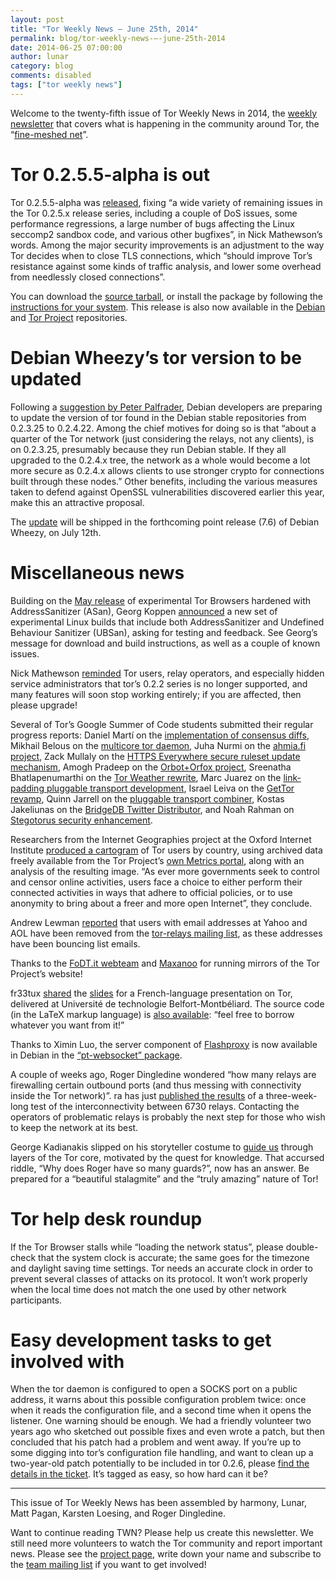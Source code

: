 ```yaml
---
layout: post
title: "Tor Weekly News — June 25th, 2014"
permalink: blog/tor-weekly-news-—-june-25th-2014
date: 2014-06-25 07:00:00
author: lunar
category: blog
comments: disabled
tags: ["tor weekly news"]
---
```


Welcome to the twenty-fifth issue of Tor Weekly News in 2014, the [weekly newsletter](https://lists.torproject.org/cgi-bin/mailman/listinfo/tor-news) that covers what is happening in the community around Tor, the “[fine-meshed net](https://lists.torproject.org/pipermail/tor-talk/2014-June/033358.html)”.

Tor 0.2.5.5-alpha is out
========================

Tor 0.2.5.5-alpha was [released](https://lists.torproject.org/pipermail/tor-talk/2014-June/033347.html), fixing “a wide variety of remaining issues in the Tor 0.2.5.x release series, including a couple of DoS issues, some performance regressions, a large number of bugs affecting the Linux seccomp2 sandbox code, and various other bugfixes”, in Nick Mathewson’s words. Among the major security improvements is an adjustment to the way Tor decides when to close TLS connections, which “should improve Tor’s resistance against some kinds of traffic analysis, and lower some overhead from needlessly closed connections”.

You can download the [source tarball](https://www.torproject.org/dist/), or install the package by following the [instructions for your system](https://www.torproject.org/docs/installguide). This release is also now available in the [Debian](http://packages.qa.debian.org/t/tor/news/20140619T120436Z.html) and [Tor Project](https://www.torproject.org/docs/debian.html.en#development) repositories.

Debian Wheezy’s tor version to be updated
=========================================

Following a [suggestion by Peter Palfrader](https://bugs.debian.org/cgi-bin/bugreport.cgi?bug=751977), Debian developers are preparing to update the version of tor found in the Debian stable repositories from 0.2.3.25 to 0.2.4.22. Among the chief motives for doing so is that “about a quarter of the Tor network (just considering the relays, not any clients), is on 0.2.3.25, presumably because they run Debian stable. If they all upgraded to the 0.2.4.x tree, the network as a whole would become a lot more secure as 0.2.4.x allows clients to use stronger crypto for connections built through these nodes.” Other benefits, including the various measures taken to defend against OpenSSL vulnerabilities discovered earlier this year, make this an attractive proposal.

The [update](https://lists.debian.org/debian-changes/2014/06/msg00072.html) will be shipped in the forthcoming point release (7.6) of Debian Wheezy, on July 12th.

Miscellaneous news
==================

Building on the [May release](https://lists.torproject.org/pipermail/tor-qa/2014-May/000414.html) of experimental Tor Browsers hardened with AddressSanitizer (ASan), Georg Koppen [announced](https://lists.torproject.org/pipermail/tor-qa/2014-June/000428.html) a new set of experimental Linux builds that include both AddressSanitizer and Undefined Behaviour Sanitizer (UBSan), asking for testing and feedback. See Georg’s message for download and build instructions, as well as a couple of known issues.

Nick Mathewson [reminded](https://lists.torproject.org/pipermail/tor-talk/2014-June/033376.html) Tor users, relay operators, and especially hidden service administrators that tor’s 0.2.2 series is no longer supported, and many features will soon stop working entirely; if you are affected, then please upgrade!

Several of Tor’s Google Summer of Code students submitted their regular progress reports: Daniel Martí on the [implementation of consensus diffs](https://lists.torproject.org/pipermail/tor-dev/2014-June/007030.html), Mikhail Belous on the [multicore tor daemon](https://lists.torproject.org/pipermail/tor-dev/2014-June/007034.html), Juha Nurmi on the [ahmia.fi project](https://lists.torproject.org/pipermail/tor-reports/2014-June/000564.html), Zack Mullaly on the [HTTPS Everywhere secure ruleset update mechanism](https://lists.eff.org/pipermail/https-everywhere/2014-June/002147.html), Amogh Pradeep on the [Orbot+Orfox project](https://lists.torproject.org/pipermail/tor-dev/2014-June/007036.html), Sreenatha Bhatlapenumarthi on the [Tor Weather rewrite](https://lists.torproject.org/pipermail/tor-dev/2014-June/007037.html), Marc Juarez on the [link-padding pluggable transport development](https://lists.torproject.org/pipermail/tor-reports/2014-June/000567.html), Israel Leiva on the [GetTor revamp](https://lists.torproject.org/pipermail/tor-dev/2014-June/007039.html), Quinn Jarrell on the [pluggable transport combiner](https://lists.torproject.org/pipermail/tor-dev/2014-June/007040.html), Kostas Jakeliunas on the [BridgeDB Twitter Distributor](https://lists.torproject.org/pipermail/tor-dev/2014-June/007041.html), and Noah Rahman on [Stegotorus security enhancement](https://lists.torproject.org/pipermail/tor-dev/2014-June/007043.html).

Researchers from the Internet Geographies project at the Oxford Internet Institute [produced a cartogram](http://geography.oii.ox.ac.uk/?page=tor) of Tor users by country, using archived data freely available from the Tor Project’s [own Metrics portal](https://metrics.torproject.org), along with an analysis of the resulting image. “As ever more governments seek to control and censor online activities, users face a choice to either perform their connected activities in ways that adhere to official policies, or to use anonymity to bring about a freer and more open Internet”, they conclude.

Andrew Lewman [reported](https://lists.torproject.org/pipermail/tor-relays/2014-June/004752.html) that users with email addresses at Yahoo and AOL have been removed from the [tor-relays mailing list](https://lists.torproject.org/cgi-bin/mailman/listinfo/tor-relays), as these addresses have been bouncing list emails.

Thanks to the [FoDT.it webteam](https://lists.torproject.org/pipermail/tor-mirrors/2014-June/000617.html) and [Maxanoo](https://lists.torproject.org/pipermail/tor-mirrors/2014-June/000619.html) for running mirrors of the Tor Project’s website!

fr33tux [shared](https://lists.torproject.org/pipermail/tor-talk/2014-June/033337.html) the [slides](http://fr33tux.org/data/prez.pdf) for a French-language presentation on Tor, delivered at Université de technologie Belfort-Montbéliard. The source code (in the LaTeX markup language) is [also available](http://git.fr33tux.org/conference_tor_utbm.git): “feel free to borrow whatever you want from it!”

Thanks to Ximin Luo, the server component of [Flashproxy](https://crypto.stanford.edu/flashproxy/) is now available in Debian in the [“pt-websocket” package](https://packages.debian.org/sid/pt-websocket).

A couple of weeks ago, Roger Dingledine wondered “how many relays are firewalling certain outbound ports (and thus messing with connectivity inside the Tor network)”. ra has just [published the results](https://bugs.torproject.org/12131#comment:11) of a three-week-long test of the interconnectivity between 6730 relays. Contacting the operators of problematic relays is probably the next step for those who wish to keep the network at its best.

George Kadianakis slipped on his storyteller costume to [guide us](https://lists.torproject.org/pipermail/tor-dev/2014-June/007042.html) through layers of the Tor core, motivated by the quest for knowledge. That accursed riddle, “Why does Roger have so many guards?”, now has an answer. Be prepared for a “beautiful stalagmite” and the “truly amazing” nature of Tor!

Tor help desk roundup
=====================

If the Tor Browser stalls while “loading the network status”, please double-check that the system clock is accurate; the same goes for the timezone and daylight saving time settings. Tor needs an accurate clock in order to prevent several classes of attacks on its protocol. It won’t work properly when the local time does not match the one used by other network participants.

Easy development tasks to get involved with
===========================================

When the tor daemon is configured to open a SOCKS port on a public address, it warns about this possible configuration problem twice: once when it reads the configuration file, and a second time when it opens the listener. One warning should be enough. We had a friendly volunteer two years ago who sketched out possible fixes and even wrote a patch, but then concluded that his patch had a problem and went away. If you’re up to some digging into tor’s configuration file handling, and want to clean up a two-year-old patch potentially to be included in tor 0.2.6, please [find the details in the ticket](https://bugs.torproject.org/4019). It’s tagged as easy, so how hard can it be?

* * * * *

This issue of Tor Weekly News has been assembled by harmony, Lunar, Matt Pagan, Karsten Loesing, and Roger Dingledine.

Want to continue reading TWN? Please help us create this newsletter. We still need more volunteers to watch the Tor community and report important news. Please see the [project page](https://trac.torproject.org/projects/tor/wiki/TorWeeklyNews), write down your name and subscribe to the [team mailing list](https://lists.torproject.org/cgi-bin/mailman/listinfo/news-team) if you want to get involved!
